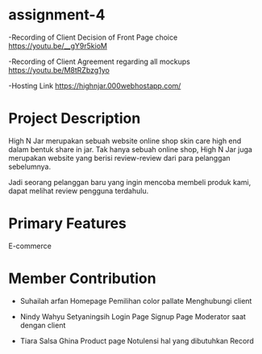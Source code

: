 # assignment-4

-Recording of Client Decision of Front Page choice
https://youtu.be/__gY9r5kioM

-Recording of Client Agreement regarding all mockups
https://youtu.be/M8tRZbzg1yo

-Hosting Link https://highnjar.000webhostapp.com/

# Project Description
High N Jar merupakan sebuah website online shop skin care high end dalam bentuk share in jar. Tak hanya sebuah online shop, High N Jar juga merupakan website yang berisi review-review dari para pelanggan sebelumnya. 

Jadi seorang pelanggan baru yang ingin mencoba membeli produk kami, dapat melihat review pengguna terdahulu.

# Primary Features
E-commerce

# Member Contribution
- Suhailah arfan
Homepage
Pemilihan color pallate
Menghubungi client

- Nindy Wahyu Setyaningsih
Login Page
Signup Page
Moderator saat dengan client

- Tiara Salsa Ghina
Product page
Notulensi hal yang dibutuhkan
Record

